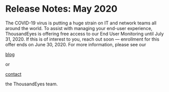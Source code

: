 # Release Notes: May 2020

The COVID-19 virus is putting a huge strain on IT and network teams all around the world. To assist with managing your end-user experience, ThousandEyes is offering free access to our End User Monitoring until July 31, 2020. If this is of interest to you, reach out soon — enrollment for this offer ends on June 30, 2020. For more information, please see our

[blog](https://blog.thousandeyes.com/helping-support-remote-workers-irregular-operations/)

or

[contact](https://www.thousandeyes.com/remote?utm\_source=Release-Notes\&utm\_medium=Textlink\&utm\_campaign=Helping-Support-Remote-Workers-Irregular-Operations)

the ThousandEyes team.
